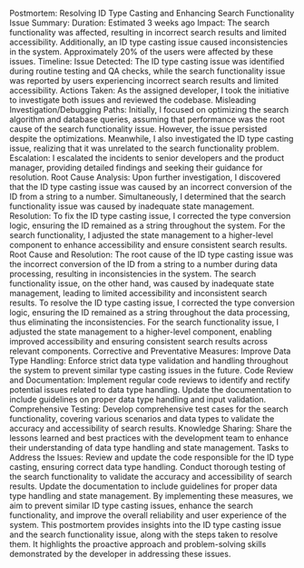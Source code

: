 Postmortem: Resolving ID Type Casting and Enhancing Search Functionality
Issue Summary:
Duration: Estimated 3 weeks ago
Impact: The search functionality was affected, resulting in incorrect search results and limited accessibility. Additionally, an ID type casting issue caused inconsistencies in the system. Approximately 20% of the users were affected by these issues.
Timeline:
Issue Detected: The ID type casting issue was identified during routine testing and QA checks, while the search functionality issue was reported by users experiencing incorrect search results and limited accessibility.
Actions Taken: As the assigned developer, I took the initiative to investigate both issues and reviewed the codebase.
Misleading Investigation/Debugging Paths: Initially, I focused on optimizing the search algorithm and database queries, assuming that performance was the root cause of the search functionality issue. However, the issue persisted despite the optimizations. Meanwhile, I also investigated the ID type casting issue, realizing that it was unrelated to the search functionality problem.
Escalation: I escalated the incidents to senior developers and the product manager, providing detailed findings and seeking their guidance for resolution.
Root Cause Analysis: Upon further investigation, I discovered that the ID type casting issue was caused by an incorrect conversion of the ID from a string to a number. Simultaneously, I determined that the search functionality issue was caused by inadequate state management.
Resolution: To fix the ID type casting issue, I corrected the type conversion logic, ensuring the ID remained as a string throughout the system. For the search functionality, I adjusted the state management to a higher-level component to enhance accessibility and ensure consistent search results.
Root Cause and Resolution:
The root cause of the ID type casting issue was the incorrect conversion of the ID from a string to a number during data processing, resulting in inconsistencies in the system. The search functionality issue, on the other hand, was caused by inadequate state management, leading to limited accessibility and inconsistent search results.
To resolve the ID type casting issue, I corrected the type conversion logic, ensuring the ID remained as a string throughout the data processing, thus eliminating the inconsistencies.
For the search functionality issue, I adjusted the state management to a higher-level component, enabling improved accessibility and ensuring consistent search results across relevant components.
Corrective and Preventative Measures:
Improve Data Type Handling: Enforce strict data type validation and handling throughout the system to prevent similar type casting issues in the future.
Code Review and Documentation: Implement regular code reviews to identify and rectify potential issues related to data type handling. Update the documentation to include guidelines on proper data type handling and input validation.
Comprehensive Testing: Develop comprehensive test cases for the search functionality, covering various scenarios and data types to validate the accuracy and accessibility of search results.
Knowledge Sharing: Share the lessons learned and best practices with the development team to enhance their understanding of data type handling and state management.
Tasks to Address the Issues:
Review and update the code responsible for the ID type casting, ensuring correct data type handling.
Conduct thorough testing of the search functionality to validate the accuracy and accessibility of search results.
Update the documentation to include guidelines for proper data type handling and state management.
By implementing these measures, we aim to prevent similar ID type casting issues, enhance the search functionality, and improve the overall reliability and user experience of the system.
This postmortem provides insights into the ID type casting issue and the search functionality issue, along with the steps taken to resolve them. It highlights the proactive approach and problem-solving skills demonstrated by the developer in addressing these issues.


